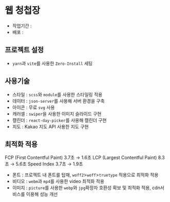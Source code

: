 # 웹 청첩장

- 작업기간 :
- 배포 :

## 프로젝트 설정

- `yarn`과 `vite`를 사용한 `Zero-Install` 세팅

## 사용기술

- 스타일 : `scss`와 `module`를 사용한 스타일링 적용
- 데이터 : `json-server`를 사용해 서버 환경을 구축
- 아이콘 : 무료 `svg` 사용
- 캐러셀 : `swiper`을 사용한 이미지 슬라이드 구현
- 캘린더 : `react-day-picker`를 사용해 캘린더 구현
- 지도 : Kakao 지도 API 사용한 지도 구현

## 최적화 적용

FCP (First Contentful Paint) 3.7초 → 1.6초
LCP (Largest Contentful Paint) 8.3초 → 5.6초
Speed Index 3.7초 → 1.9초

- 폰트 : 프로젝트 내 폰트를 탑재, `woff2`>`woff`>`truetype` 적용으로 최적화 적용
- 비디오 : `webm`과 `mp4`를 사용한 video 최적화 적용
- 이미지 : `picture`를 사용한 `webp`와 `jpg`확장자 호환성 확보 및 최적화 적용, cdn서비스를 이용해 성능 개선
